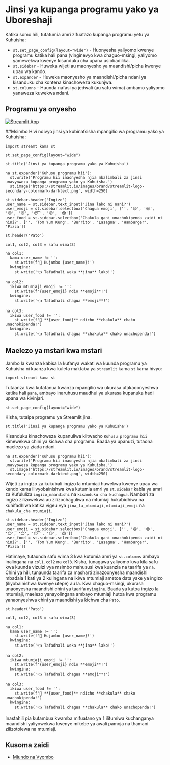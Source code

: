 # Jinsi ya kupanga programu yako ya Uboreshaji

Katika somo hili, tutatumia amri zifuatazo kupanga programu yetu ya Kuhuisha:
- `st.set_page_config(layout="wide")` - Huonyesha yaliyomo kwenye programu katika hali pana (vinginevyo kwa chaguo-msingi, yaliyomo yamewekwa kwenye kisanduku cha upana usiobadilika.
- `st.sidebar` - Huweka wijeti au maonyesho ya maandishi/picha kwenye upau wa kando.
- `st.expander` - Huweka maonyesho ya maandishi/picha ndani ya kisanduku cha kontena kinachoweza kukunjwa.
- `st.columns` - Huunda nafasi ya jedwali (au safu wima) ambamo yaliyomo yanaweza kuwekwa ndani.

## Programu ya onyesho

[![Streamlit App](https://static.streamlit.io/badges/streamlit_badge_black_white.svg)](https://share.streamlit.io/dataprofessor/streamlit-layout/)

##Msimbo
Hivi ndivyo jinsi ya kubinafsisha mpangilio wa programu yako ya Kuhuisha:
``` chatu
import streamt kama st

st.set_page_config(layout="wide")

st.title('Jinsi ya kupanga programu yako ya Kuhuisha')

na st.expander('Kuhusu programu hii'):
  st.write('Programu hii inaonyesha njia mbalimbali za jinsi unavyoweza kupanga programu yako ya Kuhuisha.')
  st.image('https://streamlit.io/images/brand/streamlit-logo-secondary-colormark-darktext.png', width=250)

st.sidebar.header('Ingizo')
user_name = st.sidebar.text_input('Jina lako ni nani?')
user_emoji = st.sidebar.selectbox('Chagua emoji', ['', '😄', '😆', '😊', '😍', '😴', '😕', '😱'])
user_food = st.sidebar.selectbox('Chakula gani unachokipenda zaidi ni nini?', ['', 'Tom Yum Kung', 'Burrito', 'Lasagna', 'Hamburger', 'Pizza'])

st.header('Pato')

col1, col2, col3 = safu wima(3)

na col1:
  kama user_name != '':
    st.write(f'👋 Hujambo {user_name}!')
  kwingine:
    st.write('👈 Tafadhali weka **jina** lako!')

na col2:
  ikiwa mtumiaji_emoji != '':
    st.write(f'{user_emoji} ndio **emoji**!')
  kwingine:
    st.write('👈 Tafadhali chagua **emoji**!')

na col3:
  ikiwa user_food != '':
    st.write(f'🍴 **{user_food}** ndicho **chakula** chako unachokipenda!')
  kwingine:
    st.write('👈 Tafadhali chagua **chakula** chako unachopenda!')
```

## Maelezo ya mstari kwa mstari
Jambo la kwanza kabisa la kufanya wakati wa kuunda programu ya Kuhuisha ni kuanza kwa kuleta maktaba ya `streamlit` kama `st` kama hivyo:
``` chatu
import streamt kama st
```

Tutaanza kwa kufafanua kwanza mpangilio wa ukurasa utakaoonyeshwa katika hali `pana`, ambayo inaruhusu maudhui ya ukurasa kupanuka hadi upana wa kivinjari.
``` chatu
st.set_page_config(layout="wide")
```

Kisha, tutaipa programu ya Streamlit jina.
``` chatu
st.title('Jinsi ya kupanga programu yako ya Kuhuisha')
```

Kisanduku kinachoweza kupanuliwa kiitwacho `Kuhusu programu hii` kimewekwa chini ya kichwa cha programu. Baada ya upanuzi, tutaona maelezo ya ziada ndani.
``` chatu
na st.expander('Kuhusu programu hii'):
  st.write('Programu hii inaonyesha njia mbalimbali za jinsi unavyoweza kupanga programu yako ya Kuhuisha.')
  st.image('https://streamlit.io/images/brand/streamlit-logo-secondary-colormark-darktext.png', width=250)
```

Wijeti za ingizo za kukubali ingizo la mtumiaji huwekwa kwenye upau wa kando kama ilivyobainishwa kwa kutumia amri ya `st.sidebar` kabla ya amri za Kufululiza `ingizo_maandishi` na `kisanduku cha kuchagua`. Nambari za ingizo zilizowekwa au zilizochaguliwa na mtumiaji hukabidhiwa na kuhifadhiwa katika vigeu vya `jina_la_mtumiaji`, `mtumiaji_emoji` na `chakula_cha mtumiaji`.
``` chatu
st.sidebar.header('Ingizo')
user_name = st.sidebar.text_input('Jina lako ni nani?')
user_emoji = st.sidebar.selectbox('Chagua emoji', ['', '😄', '😆', '😊', '😍', '😴', '😕', '😱'])
user_food = st.sidebar.selectbox('Chakula gani unachokipenda zaidi ni nini?', ['', 'Tom Yum Kung', 'Burrito', 'Lasagna', 'Hamburger', 'Pizza'])
```

Hatimaye, tutaunda safu wima 3 kwa kutumia amri ya `st.columns` ambayo inalingana na `col1`, `col2` na `col3`. Kisha, tunagawa yaliyomo kwa kila safu kwa kuunda vizuizi vya msimbo mahususi kwa kuanzia na taarifa ya `na`. Chini ya hili, tunaunda taarifa za masharti zinazoonyesha maandishi mbadala 1 kati ya 2 kulingana na ikiwa mtumiaji ametoa data yake ya ingizo (iliyobainishwa kwenye utepe) au la. Kwa chaguo-msingi, ukurasa unaonyesha maandishi chini ya taarifa `nyingine`. Baada ya kutoa ingizo la mtumiaji, maelezo yanayolingana ambayo mtumiaji hutoa kwa programu yanaonyeshwa chini ya maandishi ya kichwa cha `Pato`.
``` chatu
st.header('Pato')

col1, col2, col3 = safu wima(3)

na col1:
  kama user_name != '':
    st.write(f'👋 Hujambo {user_name}!')
  kwingine:
    st.write('👈 Tafadhali weka **jina** lako!')

na col2:
  ikiwa mtumiaji_emoji != '':
    st.write(f'{user_emoji} ndio **emoji**!')
  kwingine:
    st.write('👈 Tafadhali chagua **emoji**!')

na col3:
  ikiwa user_food != '':
    st.write(f'🍴 **{user_food}** ndicho **chakula** chako unachokipenda!')
  kwingine:
    st.write('👈 Tafadhali chagua **chakula** chako unachopenda!')
```
Inastahili pia kutambua kwamba mifuatano ya `f` ilitumiwa kuchanganya maandishi yaliyowekwa kwenye mikebe ya awali pamoja na thamani zilizotolewa na mtumiaji.

## Kusoma zaidi
- [Miundo na Vyombo](https://docs.streamlit.io/library/api-reference/layout)
